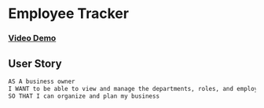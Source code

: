 # Employee Tracker

### [Video Demo](https://drive.google.com/file/d/10-Ah68ztUThqV1CNoMkBPj8BQfZ37ot-/view)


## User Story

```md
AS A business owner
I WANT to be able to view and manage the departments, roles, and employees in my company
SO THAT I can organize and plan my business
```